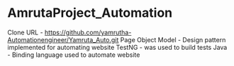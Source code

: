 # AmrutaProject_Automation
Clone URL - https://github.com/yamrutha-Automationengineer/Yamruta_Auto.git
Page Object Model - Design pattern implemented for automating website
TestNG - was used to build tests
Java - Binding language used to automate website
